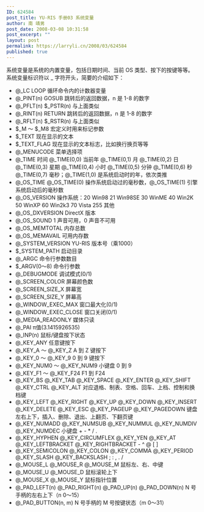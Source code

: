 ```yaml
---
ID: 624584
post_title: YU-RIS 手册03 系统变量
author: 南 靖男
post_date: 2008-03-08 10:31:58
post_excerpt: ""
layout: post
permalink: https://larryli.cn/2008/03/624584
published: true
---
```

系统变量是系统的内置变量，包括日期时间、当前 OS 类型、按下的按键等等。
系统变量标识符以 _ 字符开头，简要的介绍如下：
<ul>
	<li>@_LC LOOP 循环命令内的计数器变量</li>
	<li>@_PINT(n) GOSUB 跳转后的返回数据，n 是 1-8 的数字</li>
	<li>@_PFLT(n) $_PSTR(n) 与上面类似</li>
	<li>@_RINT(n) RETURN 跳转后的返回数据，n 是 1-8 的数字</li>
	<li>@_RFLT(n) $_RSTR(n) 与上面类似</li>
	<li>$_M ～ $_M8 宏定义时用来标记参数</li>
	<li>$_TEXT 现在显示的文本</li>
	<li>$_TEXT_FLAG 现在显示的文本标志，比如换行换页等等</li>
	<li>@_MENUCODE 菜单选择项</li>
	<li>@_TIME 时间 @_TIME(0,0) 当前年 @_TIME(0,1) 月 @_TIME(0,2) 日 @_TIME(0,3) 星期 @_TIME(0,4) 小时 @_TIME(0,5) 分钟 @_TIME(0,6) 秒 @_TIME(0,7) 毫秒；@_TIME(1,0) 是系统启动时的年，依次类推</li>
	<li>@_OS_TIME @_OS_TIME(0) 操作系统启动过的毫秒数，@_OS_TIME(1) 引擎系统启动后的毫秒数</li>
	<li>@_OS_VERSION 操作系统：20 Win98 21 Win98SE 30 WinME 40 Win2K 50 WinXP 60 Win2k3 70 Vista 255 其他</li>
	<li>@_OS_DXVERSION DirectX 版本</li>
	<li>@_OS_SOUND 1 声音可用，0 声音不可用</li>
	<li>@_OS_MEMTOTAL 内存总数</li>
	<li>@_OS_MEMAVAIL 可用内存数</li>
	<li>@_SYSTEM_VERSION YU-RIS 版本号（乘1000）</li>
	<li>$_SYSTEM_PATH 启动目录</li>
	<li>@_ARGC 命令行参数数目</li>
	<li>$_ARGV(0～8) 命令行参数</li>
	<li>@_DEBUGMODE 调试模式(0/1)</li>
	<li>@_SCREEN_COLOR 屏幕颜色数</li>
	<li>@_SCREEN_SIZE_X 屏幕宽</li>
	<li>@_SCREEN_SIZE_Y 屏幕高</li>
	<li>@_WINDOW_EXEC_MAX 窗口最大化(0/1)</li>
	<li>@_WINDOW_EXEC_CLOSE 窗口关闭(0/1)</li>
	<li>@_MEDIA_READONLY 媒体只读</li>
	<li>@_PAI π值(3.1415926535)</li>
	<li>@_INP(n) 鼠标/键盘按下状态</li>
	<li>@_KEY_ANY 任意键按下</li>
	<li>@_KEY_A ～ @_KEY_Z A 到 Z 键按下</li>
	<li>@_KEY_0 ～ @_KEY_9 0 到 9 键按下</li>
	<li>@_KEY_NUM0 ～ @_KEY_NUM9 小键盘 0 到 9</li>
	<li>@_KEY_F1 ～ @_KEY_F24 F1 到 F24</li>
	<li>@_KEY_BS @_KEY_TAB @_KEY_SPACE @_KEY_ENTER @_KEY_SHIFT @_KEY_CTRL @_KEY_ALT 对应退格、制表、空格、回车、上档、控制和换档键</li>
	<li>@_KEY_LEFT @_KEY_RIGHT @_KEY_UP @_KEY_DOWN @_KEY_INSERT @_KEY_DELETE @_KEY_ESC @_KEY_PAGEUP @_KEY_PAGEDOWN 键盘左右上下，插入、删除、退出、上翻页、下翻页键</li>
	<li>@_KEY_NUMADD @_KEY_NUMSUB @_KEY_NUMMUL @_KEY_NUMDIV @_KEY_NUMDEC 小键盘 + - * / .</li>
	<li>@_KEY_HYPHEN @_KEY_CIRCUMFLEX @_KEY_YEN @_KEY_AT @_KEY_LEFTBRACKET @_KEY_RIGHTBRACKET - ^  @ [ ]</li>
	<li>@_KEY_SEMICOLON @_KEY_COLON @_KEY_COMMA @_KEY_PERIOD @_KEY_SLASH @_KEY_BACKSLASH ; : , . / </li>
	<li>@_MOUSE_L @_MOUSE_R @_MOUSE_M 鼠标左、右、中键</li>
	<li>@_MOUSE_U @_MOUSE_D 鼠标滚轮上下</li>
	<li>@_MOUSE_X @_MOUSE_Y 鼠标指针位置</li>
	<li>@_PAD_LEFT(n) @_PAD_RIGHT(n) @_PAD_UP(n) @_PAD_DOWN(n) N 号手柄的左右上下（n 0～15）</li>
	<li>@_PAD_BUTTON(n, m) N 号手柄的 M 号按键状态（m 0～31）</li>
</ul>